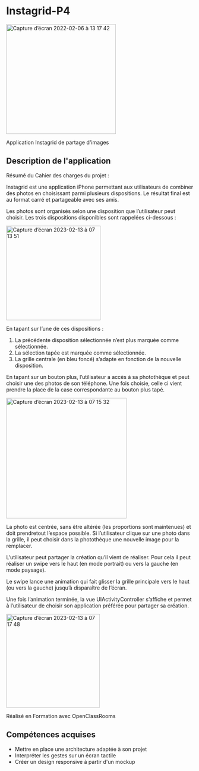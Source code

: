 # Instagrid-P4

<img width="295" alt="Capture d’écran 2022-02-06 à 13 17 42" src="https://user-images.githubusercontent.com/48012094/152680392-d1b3a474-36df-4015-a9b5-ac8a940fe3ed.png">

Application Instagrid de partage d'images

## Description de l'application

Résumé du Cahier des charges du projet :

Instagrid est une application iPhone permettant aux utilisateurs de combiner des photos en
choisissant parmi plusieurs dispositions. Le résultat final est au format carré et partageable
avec ses amis.

Les photos sont organisés selon une disposition que l’utilisateur peut choisir. Les trois
dispositions disponibles sont rappelées ci-dessous : 

<img width="254" alt="Capture d’écran 2023-02-13 à 07 13 51" src="https://user-images.githubusercontent.com/48012094/218384222-d3491ed6-99c1-4f67-89e8-921944ebe026.png">

En tapant sur l’une de ces dispositions :
1. La précédente disposition sélectionnée n’est plus marquée comme sélectionnée.
2. La sélection tapée est marquée comme sélectionnée.
3. La grille centrale (en bleu foncé) s’adapte en fonction de la nouvelle disposition.

En tapant sur un bouton plus, l’utilisateur a accès à sa photothèque et peut choisir une des
photos de son téléphone. Une fois choisie, celle ci vient prendre la place de la case
correspondante au bouton plus tapé.

<img width="324" alt="Capture d’écran 2023-02-13 à 07 15 32" src="https://user-images.githubusercontent.com/48012094/218384484-4bf8d6d4-6bf7-4698-89bc-6c12ef76b835.png">

La photo est centrée, sans être altérée (les proportions sont maintenues) et doit prendretout l’espace possible.
Si l’utilisateur clique sur une photo dans la grille, il peut choisir dans la photothèque une nouvelle image pour la remplacer.

L’utilisateur peut partager la création qu’il vient de réaliser. Pour cela il peut réaliser un swipe vers le haut (en mode portrait) ou vers la gauche (en mode paysage).

Le swipe lance une animation qui fait glisser la grille principale vers le haut (ou vers la
gauche) jusqu’à disparaître de l’écran.

Une fois l’animation terminée, la vue UIActivityController s’affiche et permet à l’utilisateur
de choisir son application préférée pour partager sa création.

<img width="252" alt="Capture d’écran 2023-02-13 à 07 17 48" src="https://user-images.githubusercontent.com/48012094/218384839-bb9f4fcd-6fb9-4759-91a6-7e53da2e0070.png">

Réalisé en Formation avec OpenClassRooms

## Compétences acquises

- Mettre en place une architecture adaptée à son projet
- Interpréter les gestes sur un écran tactile
- Créer un design responsive à partir d'un mockup
